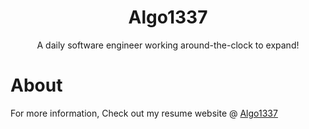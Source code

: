 <div align="center">
  <h1>Algo1337</h1>
  <p>A daily software engineer working around-the-clock to expand!</p>
</div>


# About

For more information, Check out my resume website @ [Algo1337](https://websign.pro)
